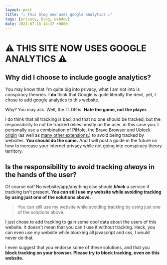 ```yaml
---
layout: post
title: "⚠️ This blog now uses google analytics ⚠️"
tags: [privacy, blog, webdev]
date: 2021-07-18 14:37 +0000
---
```


# ⚠️ THIS SITE NOW USES GOOGLE ANALYTICS ⚠️

## Why did I choose to include google analytics?

You may know that I'm quite big into privacy, what I am not into is conspiracy theories. I **do** think that Google is quite literally the devil, yet, I chose to add google analytics to this website.

Why? You may ask. Well, the TLDR is: **Hate the game, not the player.**

I do think that all tracking is bad, and that no one should be tracked, but the responsibility to not be tracked relies mostly on the user, in this case you. I personally use a combination of [PiHole](https://pi-hole.net/), the [Brave Browser](https://github.com/brave/brave-browser) and [Ublock origin](https://ublockorigin.com/) (as well as [many other extensions.](https://privacytools.io/browsers/#addons)) to avoid being tracked by websites. **You should do the same.** And I will post a guide in the future on how to increase your internet privacy while not going into conspiracy theory territory.

## Is the responsibility to avoid tracking *always* in the hands of the user?

Of course not! No website/app/anything else should ***block*** a service if tracking isn't present. **You can still use my website while avoiding tracking by using just one of the solutions above.**

> You can still use my website while avoiding tracking by using just one of the solutions above.

I just chose to add tracking to gain some cool data about the users of this website. It doesn't mean that you can't use it without tracking. Heck, you can even use my website while blocking all javascript and css, I would never do that.

I even suggest that you endorse some of these solutions, and that you **block tracking on your browser. Please try to block tracking, even on this website.**